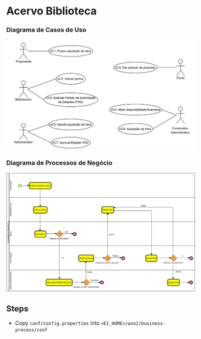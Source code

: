 # Acervo Biblioteca #

### Diagrama de Casos de Uso
![Use Case Diagram](diagrams/UseCaseDiagram.png)

### Diagrama de Processos de Negócio
![Business Process Diagram](diagrams/BusinessProcessDiagram.png)


## Steps
- Copy `conf/config.properties` into `<EI_HOME>/wso2/business-process/conf`
